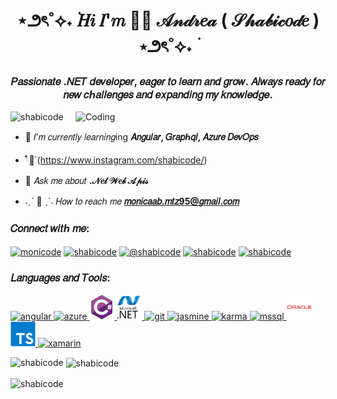 <h1 align="center">⋆౨ৎ˚⟡˖ ࣪𝐻𝑖 𝐼'𝑚 🍰🎀 𝒜𝓃𝒹𝓇𝑒𝒶 ( 𝒮𝒽𝒶𝒷𝒾𝒸𝑜𝒹𝑒 ) ⋆౨ৎ˚⟡˖ ࣪</h1>
<h3 align="center">𝑃𝑎𝑠𝑠𝑖𝑜𝑛𝑎𝑡𝑒 .𝑁𝐸𝑇 𝑑𝑒𝑣𝑒𝑙𝑜𝑝𝑒𝑟, 𝑒𝑎𝑔𝑒𝑟 𝑡𝑜 𝑙𝑒𝑎𝑟𝑛 𝑎𝑛𝑑 𝑔𝑟𝑜𝑤. 𝐴𝑙𝑤𝑎𝑦𝑠 𝑟𝑒𝑎𝑑𝑦 𝑓𝑜𝑟 𝑛𝑒𝑤 𝑐ℎ𝑎𝑙𝑙𝑒𝑛𝑔𝑒𝑠 𝑎𝑛𝑑 𝑒𝑥𝑝𝑎𝑛𝑑𝑖𝑛𝑔 𝑚𝑦 𝑘𝑛𝑜𝑤𝑙𝑒𝑑𝑔𝑒.</h3>

<img align="right" alt="Coding" width="400" src="https://i.pinimg.com/originals/dc/4d/f9/dc4df931eab16d3de9df5233b3018f42.gif">

<p align="left"> <img src="https://komarev.com/ghpvc/?username=shabicode&label=Profile%20views&color=0e75b6&style=flat" alt="shabicode" /> </p>

- 🥕 𝐼’𝑚 𝑐𝑢𝑟𝑟𝑒𝑛𝑡𝑙𝑦 𝑙𝑒𝑎𝑟𝑛𝑖𝑛𝑔ing **𝐴𝑛𝑔𝑢𝑙𝑎𝑟, 𝐺𝑟𝑎𝑝ℎ𝑞𝑙, 𝐴𝑧𝑢𝑟𝑒 𝐷𝑒𝑣𝑂𝑝𝑠**

- 𓍢ִ໋🌷͙֒ (https://www.instagram.com/shabicode/)

- 💬 𝐴𝑠𝑘 𝑚𝑒 𝑎𝑏𝑜𝑢𝑡 **.𝒩𝑒𝓉 𝒲𝑒𝒷 𝒜𝓅𝒾𝓈**

- ˗ˏˋ 🍓 ˎˊ˗ 𝐻𝑜𝑤 𝑡𝑜 𝑟𝑒𝑎𝑐ℎ 𝑚𝑒 **𝑚𝑜𝑛𝑖𝑐𝑎𝑎𝑏.𝑚𝑡𝑧95@𝑔𝑚𝑎𝑖𝑙.𝑐𝑜𝑚**

<h3 align="left">𝐶𝑜𝑛𝑛𝑒𝑐𝑡 𝑤𝑖𝑡ℎ 𝑚𝑒:</h3>
<p align="left">
<a href="https://linkedin.com/in/monicode" target="blank"><img align="center" src="https://raw.githubusercontent.com/rahuldkjain/github-profile-readme-generator/master/src/images/icons/Social/linked-in-alt.svg" alt="monicode" height="30" width="40" /></a>
<a href="https://instagram.com/shabicode" target="blank"><img align="center" src="https://raw.githubusercontent.com/rahuldkjain/github-profile-readme-generator/master/src/images/icons/Social/instagram.svg" alt="shabicode" height="30" width="40" /></a>
<a href="https://www.hackerrank.com/shabicode" target="blank"><img align="center" src="https://raw.githubusercontent.com/rahuldkjain/github-profile-readme-generator/master/src/images/icons/Social/hackerrank.svg" alt="@shabicode" height="30" width="40" /></a>
<a href="https://www.leetcode.com/shabicode" target="blank"><img align="center" src="https://raw.githubusercontent.com/rahuldkjain/github-profile-readme-generator/master/src/images/icons/Social/leet-code.svg" alt="shabicode" height="30" width="40" /></a>
<a href="https://www.topcoder.com/members/shabicode" target="blank"><img align="center" src="https://raw.githubusercontent.com/rahuldkjain/github-profile-readme-generator/master/src/images/icons/Social/topcoder.svg" alt="shabicode" height="30" width="40" /></a>
</p>

<h3 align="left">𝐿𝑎𝑛𝑔𝑢𝑎𝑔𝑒𝑠 𝑎𝑛𝑑 𝑇𝑜𝑜𝑙𝑠:</h3>
<p align="left"> <a href="https://angular.io" target="_blank" rel="noreferrer"> <img src="https://angular.io/assets/images/logos/angular/angular.svg" alt="angular" width="40" height="40"/> </a> <a href="https://azure.microsoft.com/en-in/" target="_blank" rel="noreferrer"> <img src="https://www.vectorlogo.zone/logos/microsoft_azure/microsoft_azure-icon.svg" alt="azure" width="40" height="40"/> </a> <a href="https://www.w3schools.com/cs/" target="_blank" rel="noreferrer"> <img src="https://raw.githubusercontent.com/devicons/devicon/master/icons/csharp/csharp-original.svg" alt="csharp" width="40" height="40"/> </a> <a href="https://dotnet.microsoft.com/" target="_blank" rel="noreferrer"> <img src="https://raw.githubusercontent.com/devicons/devicon/master/icons/dot-net/dot-net-original-wordmark.svg" alt="dotnet" width="40" height="40"/> </a> <a href="https://git-scm.com/" target="_blank" rel="noreferrer"> <img src="https://www.vectorlogo.zone/logos/git-scm/git-scm-icon.svg" alt="git" width="40" height="40"/> </a> <a href="https://jasmine.github.io/" target="_blank" rel="noreferrer"> <img src="https://www.vectorlogo.zone/logos/jasmine/jasmine-icon.svg" alt="jasmine" width="40" height="40"/> </a> <a href="https://karma-runner.github.io/latest/index.html" target="_blank" rel="noreferrer"> <img src="https://raw.githubusercontent.com/detain/svg-logos/780f25886640cef088af994181646db2f6b1a3f8/svg/karma.svg" alt="karma" width="40" height="40"/> </a> <a href="https://www.microsoft.com/en-us/sql-server" target="_blank" rel="noreferrer"> <img src="https://www.svgrepo.com/show/303229/microsoft-sql-server-logo.svg" alt="mssql" width="40" height="40"/> </a> <a href="https://www.oracle.com/" target="_blank" rel="noreferrer"> <img src="https://raw.githubusercontent.com/devicons/devicon/master/icons/oracle/oracle-original.svg" alt="oracle" width="40" height="40"/> </a> <a href="https://www.typescriptlang.org/" target="_blank" rel="noreferrer"> <img src="https://raw.githubusercontent.com/devicons/devicon/master/icons/typescript/typescript-original.svg" alt="typescript" width="40" height="40"/> </a> <a href="https://dotnet.microsoft.com/apps/xamarin" target="_blank" rel="noreferrer"> <img src="https://raw.githubusercontent.com/detain/svg-logos/780f25886640cef088af994181646db2f6b1a3f8/svg/xamarin.svg" alt="xamarin" width="40" height="40"/> </a> </p>

<p><img align="left" src="https://github-readme-stats.vercel.app/api/top-langs?username=shabicode&show_icons=true&locale=en&layout=compact" alt="shabicode" /></p>

<p>&nbsp;<img align="center" src="https://github-readme-stats.vercel.app/api?username=shabicode&show_icons=true&locale=en" alt="shabicode" /></p>

<p><img align="center" src="https://github-readme-streak-stats.herokuapp.com/?user=shabicode&" alt="shabicode" /></p>
